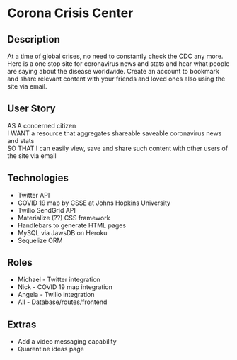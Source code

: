 # Corona Crisis Center

## Description
At a time of global crises, no need to constantly check the CDC any more. Here is a one stop site for coronavirus news and stats and hear what people are saying about the disease worldwide. Create an account to bookmark and share relevant content with your friends and loved ones also using the site via email.

## User Story
AS A concerned citizen  
I WANT a resource that aggregates shareable saveable coronavirus news and stats  
SO THAT I can easily view, save and share such content with other users of the site via email

## Technologies
* Twitter API
* COVID 19 map by CSSE at Johns Hopkins University
* Twilio SendGrid API
* Materialize (??) CSS framework
* Handlebars to generate HTML pages
* MySQL via JawsDB on Heroku
* Sequelize ORM

## Roles
* Michael - Twitter integration
* Nick - COVID 19 map integration
* Angela - Twilio integration
* All - Database/routes/frontend

## Extras
* Add a video messaging capability
* Quarentine ideas page